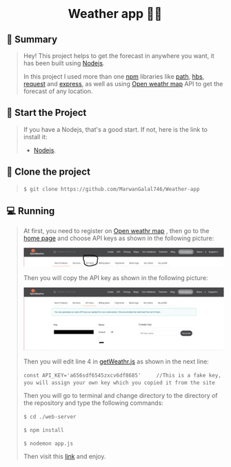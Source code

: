 <div align="center">
  <br>
  <h1>Weather app 👨‍💻</h1>
</div>

## 📙 Summary

> Hey! This project helps to get the forecast in anywhere you want, it has been built using [Nodejs](https://nodejs.org/en/download/).
>
> In this project I used more than one [npm](https://www.npmjs.com/) libraries like [path](https://www.npmjs.com/package/path), [hbs](https://www.npmjs.com/package/hbs), [request](https://www.npmjs.com/package/request) and [express](https://expressjs.com/), as well as using [Open weathr map](https://openweathermap.org/) API to get the forecast of any location.

## 🏁 Start the Project

>  If you have a Nodejs, that's a good start. If not, here is the link to install it:
>
>  - [Nodejs](https://nodejs.org/en/download/). 

## :dart: ​Clone the project

> `$ git clone https://github.com/MarwanGalal746/Weather-app`

## 💻 Running

> At first, you need to register on [Open weathr map](https://openweathermap.org/) , then go to the [home page](https://home.openweathermap.org/) and choose API keys as shown in the following picture:
>
> ![](./web-server/public/img/API%20keys.png)
>
> Then you will copy the API key as shown in the following picture: 
>
> ![](./web-server/public/img/keys.png)
>
> Then you will edit line 4 in [getWeathr.js](./web-server/src/getWeather.js) as shown in the next line:
>
> ` const API_KEY='a656sdf6545zxcv6df8685'     //This is a fake key, you will assign your own key which you copied it from the site  `
>
> Then you will go to terminal and change directory to the directory of the repository and type the following commands:
>
> `$ cd ./web-server `
>
> `$ npm install`
>
> `$ nodemon app.js`
>
> Then visit this [link](http://localhost:3000) and enjoy. 

## 